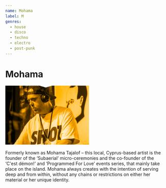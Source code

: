 ```yaml
---
name: Mohama
label: M
genres:
  - house
  - disco
  - techno
  - electro
  - post-punk
---
```


# Mohama

![](./assets/images/sample.png)

Formerly known as Mohama Tajalof – this local, Cyprus-based artist is the founder of the ‘Subaerial’ micro-ceremonies and the co-founder of the ‘C'est démon!’ and ‘Programmed For Love’ events series, that mainly take place on the island. Mohama always creates with the intention of serving deep and from within, without any chains or restrictions on either her material or her unique identity.
